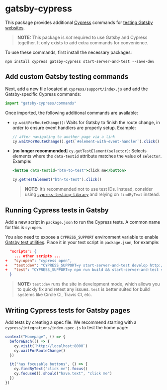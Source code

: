 # gatsby-cypress

This package provides additional [Cypress](https://cypress.io/) commands for [testing Gatsby websites](/docs/end-to-end-testing/).

> **NOTE:** This package is _not_ required to use Gatsby and Cypress together. It only exists to add extra commands for convenience.

To use these commands, first install the necessary packages:

```shell
npm install cypress gatsby-cypress start-server-and-test --save-dev
```

## Add custom Gatsby testing commands

Next, add a new file located at `cypress/support/index.js` and add the Gatsby-specific Cypress commands:

```js:title=cypress/support/index.js
import "gatsby-cypress/commands"
```

Once imported, the following additional commands are available:

- `cy.waitForRouteChange()`: Waits for Gatsby to finish the route change, in
  order to ensure event handlers are properly setup. Example:

  ```js
  // after navigating to another page via a link
  cy.waitForRouteChange().get(`#element-with-event-handler`).click()
  ```

- [**no longer recommended**] `cy.getTestElement(selector)`: Selects elements where the `data-testid`
  attribute matches the value of `selector`. Example:

  ```jsx
  <button data-testid="btn-to-test">click me</button>
  ```

  ```js
  cy.getTestElement("btn-to-test").click()
  ```

  > **NOTE:** It’s recommended not to use test IDs. Instead, consider using [`cypress-testing-library`](https://github.com/testing-library/cypress-testing-library) and relying on `findByText` instead.

## Running Cypress tests in Gatsby

Add a new script in `package.json` to run the Cypress tests. A common name for this is `cy:open`.

You also need to expose a `CYPRESS_SUPPORT` environment variable to enable [Gatsby test utilities](https://github.com/gatsbyjs/gatsby/blob/1fb376f84ee538bac79824cd119bef6a17c19b33/packages/gatsby/cache-dir/api-runner-browser.js#L9-L18). Place it in your test script in `package.json`, for example:

```diff:title=package.json
  "scripts": {
    ... other scripts ...
+   "cy:open": "cypress open",
+   "test:dev": "CYPRESS_SUPPORT=y start-server-and-test develop http://localhost:8000 cy:open",
+   "test": "CYPRESS_SUPPORT=y npm run build && start-server-and-test serve http://localhost:9000 cy:open"
  }
```

> **NOTE:** `test:dev` runs the site in development mode, which allows you to quickly fix and retest any issues. `test` is better suited for build systems like Circle CI, Travis CI, etc.

## Writing Cypress tests for Gatsby pages

Add tests by creating a spec file. We recommend starting with a `cypress/integrations/index.spec.js` to test the home page:

```js
context("Homepage", () => {
  beforeEach(() => {
    cy.visit(`http://localhost:8000`)
    cy.waitForRouteChange()
  })

  it("has focusable buttons", () => {
    cy.findByText("click me").focus()
    cy.focused().should("have.text", "click me")
  })
})
```
